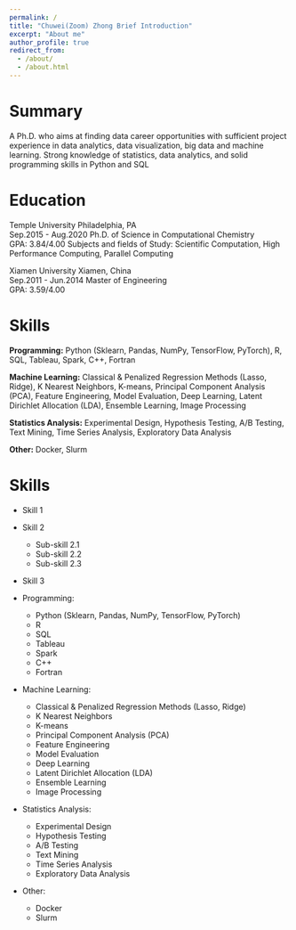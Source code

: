 ```yaml
---
permalink: /
title: "Chuwei(Zoom) Zhong Brief Introduction"
excerpt: "About me"
author_profile: true
redirect_from: 
  - /about/
  - /about.html
---
```


Summary
======
A Ph.D. who aims at finding data career opportunities with sufficient project experience in data analytics,
data visualization, big data and machine learning. Strong knowledge of statistics, data analytics, and
solid programming skills in Python and SQL

Education
======
Temple University 
Philadelphia, PA                      
Sep.2015 - Aug.2020
Ph.D. of Science in Computational Chemistry             
GPA: 3.84/4.00
Subjects and fields of Study: Scientific Computation, High Performance Computing, Parallel Computing

Xiamen University Xiamen, China                         
Sep.2011 - Jun.2014
Master of Engineering                                 
GPA: 3.59/4.00


Skills
======
**Programming:** Python (Sklearn, Pandas, NumPy, TensorFlow, PyTorch), R, SQL, Tableau, Spark, C++, Fortran 

**Machine Learning:** Classical & Penalized Regression Methods (Lasso, Ridge), K Nearest Neighbors, K-means, Principal Component Analysis (PCA), Feature Engineering, Model Evaluation, Deep Learning, Latent Dirichlet Allocation (LDA), Ensemble Learning, Image Processing

**Statistics Analysis:** Experimental Design, Hypothesis Testing, A/B Testing, Text Mining, Time Series Analysis, Exploratory Data Analysis

**Other:** Docker, Slurm

Skills
======
* Skill 1
* Skill 2
  * Sub-skill 2.1
  * Sub-skill 2.2
  * Sub-skill 2.3
* Skill 3

* Programming: 
  * Python (Sklearn, Pandas, NumPy, TensorFlow, PyTorch)
  * R
  * SQL
  * Tableau
  * Spark
  * C++
  * Fortran

* Machine Learning: 
  * Classical & Penalized Regression Methods (Lasso, Ridge)
  * K Nearest Neighbors
  * K-means
  * Principal Component Analysis (PCA)
  * Feature Engineering
  * Model Evaluation
  * Deep Learning
  * Latent Dirichlet Allocation (LDA)
  * Ensemble Learning
  * Image Processing

* Statistics Analysis: 
  * Experimental Design
  * Hypothesis Testing
  * A/B Testing
  * Text Mining
  * Time Series Analysis
  * Exploratory Data Analysis

* Other: 
  * Docker
  * Slurm
